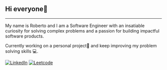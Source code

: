 ## Hi everyone👋
-----
My name is Roberto and I am a Software Engineer with an insatiable curiosity for solving complex problems and a passion for building impactful software products.

Currently working on a personal project📱 and keep improving my problem solving skills 💻.


[![LinkedIn](https://img.shields.io/badge/-LinkedIn-0A66C2?logo=LinkedIn)](https://www.linkedin.com/in/roberto-campedelli/)
[![Leetcode](https://img.shields.io/badge/-Leetcode-FFA116?logo=LeetCode)](https://leetcode.com/roberto_c/) 
<!--
**robped/robped** is a ✨ _special_ ✨ repository because its `README.md` (this file) appears on your GitHub profile.

Here are some ideas to get you started:

- 🔭 I’m currently working on ...
- 🌱 I’m currently learning ...
- 👯 I’m looking to collaborate on ...
- 🤔 I’m looking for help with ...
- 💬 Ask me about ...
- 📫 How to reach me: ...
- 😄 Pronouns: ...
- ⚡ Fun fact: ...
-->
